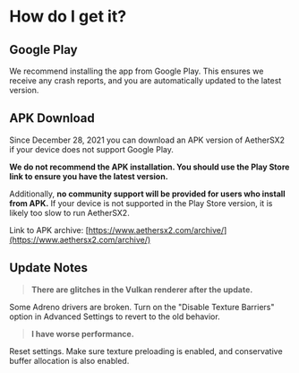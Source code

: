 # How do I get it?

## Google Play

We recommend installing the app from Google Play. This ensures we receive any crash reports, and you are automatically updated to the latest version.

## APK Download

Since December 28, 2021 you can download an APK version of AetherSX2 if your device does not support Google Play.

**We do not recommend the APK installation. You should use the Play Store link to ensure you have the latest version.**

Additionally, **no community support will be provided for users who install from APK.** If your device is not supported in the Play Store version, it is likely too slow to run AetherSX2.

Link to APK archive: [https://www.aethersx2.com/archive/](https://www.aethersx2.com/archive/)

## Update Notes

> **There are glitches in the Vulkan renderer after the update.**

Some Adreno drivers are broken. Turn on the "Disable Texture Barriers" option in Advanced Settings to revert to the old behavior.

> **I have worse performance.**

Reset settings. Make sure texture preloading is enabled, and conservative buffer allocation is also enabled.
